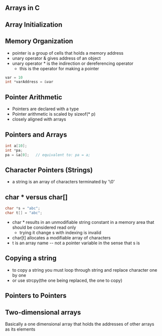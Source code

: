 ## Arrays in C
## Array Initialization

## Memory Organization
- pointer is a group of cells that holds a memory address
- unary operator & gives address of an object
- unary operator * is the indirection or dereferencing operator
	- this is the operator for making a pointer
```c
var = 10
int *varAddress = &var
```
## Pointer Arithmetic
- Pointers are declared with a type
- Pointer arithmetic is scaled by sizeof(* p)
- closely aligned with arrays
## Pointers and Arrays
```c
int a[10];
int *pa;
pa = &a[0];   // equivalent to: pa = a;
``` 
## Character Pointers (Strings)
- a string is an array of characters terminated by '\\0'
## char * versus char[]
```c
char *s = "abc";
char t[] = "abc";
```
- char * results in an unmodifiable string constant in a memory area that should be considered read only
	- trying it change s with indexing is invalid
- char\[t] allocates a modifiable array of characters
- t is an array name -- not a pointer variable in the sense that s is
## Copying a string
- to copy a string you must loop through string and replace character one by one
- or use strcpy(the one being replaced, the one to copy)
## Pointers to Pointers
## Two-dimensional arrays
Basically a one dimensional array that holds the addresses of other arrays as its elements

